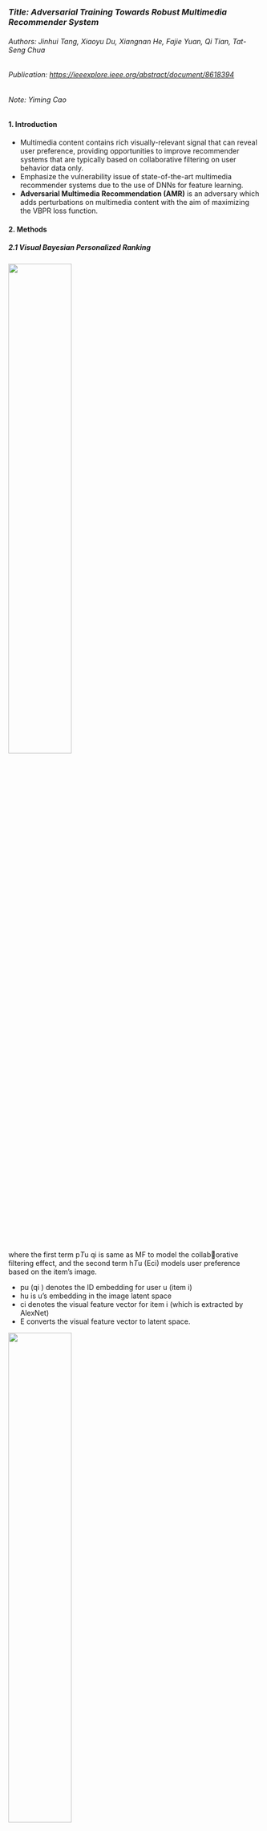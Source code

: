 ### *Title: Adversarial Training Towards Robust Multimedia Recommender System*

###### Authors: Jinhui Tang, Xiaoyu Du, Xiangnan He, Fajie Yuan, Qi Tian, Tat-Seng Chua

###### Publication: https://ieeexplore.ieee.org/abstract/document/8618394

###### Note: Yiming Cao



#### **1. Introduction**

- Multimedia content contains rich visually-relevant signal that can reveal user preference, providing opportunities to improve recommender systems that are typically based on collaborative filtering on user behavior data only.
- Emphasize the vulnerability issue of state-of-the-art multimedia recommender systems due to the use of DNNs for feature learning.
- **Adversarial Multimedia Recommendation (AMR)** is  an adversary which adds perturbations on multimedia content with the aim of maximizing the VBPR loss function. 

#### 2. Methods

##### 2.1  Visual Bayesian Personalized Ranking

<img src="https://p9-tt-ipv6.byteimg.com/origin/pgc-image/0b94a8f7c3db4aa4a322b1cf86416774" width="50%" height="50%" />

where the first term p*T*u qi is same as MF to model the collaborative filtering effect, and the second term h*T*u (Eci) models user preference based on the item’s image. 

- pu (qi ) denotes the ID embedding for user u (item i) 
- hu is u’s embedding in the image latent space
- ci denotes the visual feature vector for item i (which is extracted by AlexNet)
-  E converts the visual feature vector to latent space. 

<img src="https://p26-tt.byteimg.com/origin/pgc-image/5a6de5f6fd7f4469b3cad701fe524655" width="50%" height="50%" />





##### 2.2  Adversarial Multimedia Recommendation (AMR)

<img src="https://p3-tt-ipv6.byteimg.com/origin/pgc-image/9973df7a06cc4d56a5e1f639c29cff5e" width="60%" height="60%" />

The difference of this visually-aware recommender model with VBPR is that it **associates each user with one embedding vector pu** only, while in VBPR each user has two embedding vectors pu and hu. This simplification is just to **ensure a fair comparison with the conventional MF** model when the embedding size K is set as a same number (i.e., making the models have the same representation ability).

The perturbed model is formulated as:

<img src="https://p26-tt.byteimg.com/origin/pgc-image/0b254e842898469faae6a7dc79abfc92" width="50%" height="50%" />

- Adversary Construction

  Obtain optimal perturbations by maximizing the BPR loss on training data:

  <img src="https://p3-tt-ipv6.byteimg.com/origin/pgc-image/b91893361e964d6c87b5ab12a2e17428" width="50%" height="50%" />

- Model Optimization

  To make the model less sensitive to the adversarial perturbations, in addition to minimize the original BPR loss, we also minimize the adversary’s objective function.

  <img src="https://p6-tt-ipv6.byteimg.com/origin/pgc-image/53082a70fe4140ef94efe0db05c9825a" width="50%" height="50%" />

- Learning Algorithm

  1. Learning Adversarial Perturbations

     Due to the non-linearity of the objective function  and the 𝜀-constraint in optimization, it is difficult to get the exact solution. As such, we borrow the idea from the fast gradient sign method, approximating the objective function by linearizing it around 𝛥; and then, we solve the constrained optimization problem on this approximated linear function.

     <img src="https://p6-tt-ipv6.byteimg.com/origin/pgc-image/d1d934adf328418cb6cf24ca413546f3" width="50%" height="50%" />

  2. Learning Model Parameters

     Since the perturbations D are fixed in this step, it becomes a conventional minimization problem and can be approached with gradient descent.

     <img src="https://p26-tt.byteimg.com/origin/pgc-image/118b1f39c20643438d0cc58703951197" width="50%" height="50%" />



#### 3. Experiments

<img src="https://p6-tt-ipv6.byteimg.com/origin/pgc-image/ba22bf7ef0ee402181ffcfada2ff1189" width="60%" height="60%"/>

- evaluate the ranking list using **Hit Ratio (HR)** and **Normalized Discounted Cumulative Gain (NDCG)**. (*HR* is a recall-based metric, measuring whether the testing item is in the top-K list. While *NDCG* is position-sensitive,which assigns higher score to hits at higher positions.)
- *Baselines*
  - Pop
  - MF-BPR
  - MF-eALS
  - DUIF
  - VBPR

